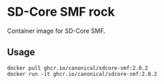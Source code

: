 # SD-Core SMF rock

Container image for SD-Core SMF.

## Usage

```console
docker pull ghcr.io/canonical/sdcore-smf:2.0.2
docker run -it ghcr.io/canonical/sdcore-smf:2.0.2
```
